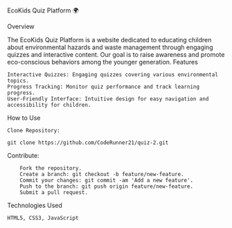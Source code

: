 EcoKids Quiz Platform 🌍

Overview

The EcoKids Quiz Platform is a website dedicated to educating children about environmental hazards and waste management through engaging quizzes and interactive content. Our goal is to raise awareness and promote eco-conscious behaviors among the younger generation.
Features

    Interactive Quizzes: Engaging quizzes covering various environmental topics.
    Progress Tracking: Monitor quiz performance and track learning progress.
    User-Friendly Interface: Intuitive design for easy navigation and accessibility for children.

How to Use

    Clone Repository:

    git clone https://github.com/CodeRunner21/quiz-2.git


Contribute:

        Fork the repository.
        Create a branch: git checkout -b feature/new-feature.
        Commit your changes: git commit -am 'Add a new feature'.
        Push to the branch: git push origin feature/new-feature.
        Submit a pull request.

Technologies Used

    HTML5, CSS3, JavaScript

